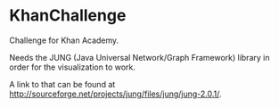 KhanChallenge
=============

Challenge for Khan Academy. 

Needs the JUNG (Java Universal Network/Graph Framework) library in order for the visualization to work.

A link to that can be found at http://sourceforge.net/projects/jung/files/jung/jung-2.0.1/.

